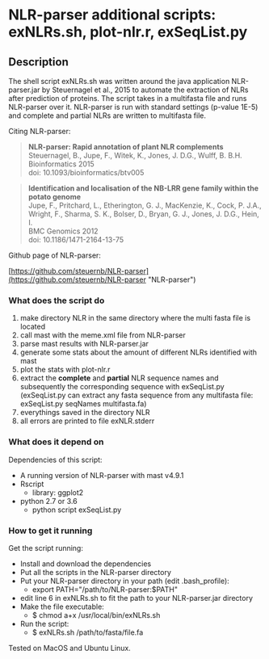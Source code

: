 # **NLR-parser additional scripts:** exNLRs.sh, plot-nlr.r, exSeqList.py

## Description

The shell script exNLRs.sh was written around the java application NLR-parser.jar by Steuernagel et al., 2015 to automate the extraction of NLRs after prediction of proteins. The script takes in a multifasta file and runs NLR-parser over it. NLR-parser is run with standard settings (p-value 1E-5) and complete and partial NLRs are written to multifasta file.

Citing NLR-parser:

> **NLR-parser: Rapid annotation of plant NLR complements**\
> Steuernagel, B., Jupe, F., Witek, K., Jones, J. D.G., Wulff, B. B.H.\
> Bioinformatics 2015\
> doi: 10.1093/bioinformatics/btv005

> **Identification and localisation of the NB-LRR gene family within the potato genome**\
> Jupe, F., Pritchard, L., Etherington, G. J., MacKenzie, K., Cock, P. J.A., Wright, F., Sharma, S. K., Bolser, D., Bryan, G. J., Jones, J. D.G., Hein, I.\
> BMC Genomics 2012\
> doi: 10.1186/1471-2164-13-75

Github page of NLR-parser:

[https://github.com/steuernb/NLR-parser](https://github.com/steuernb/NLR-parser "NLR-parser")

### What does the script do

  1. make directory NLR in the same directory where the multi fasta file is located
  2. call mast with the meme.xml file from NLR-parser
  3. parse mast results with NLR-parser.jar
  4. generate some stats about the amount of different NLRs identified with mast
  5. plot the stats with plot-nlr.r
  6. extract the **complete** and **partial** NLR sequence names and subsequently the corresponding sequence with exSeqList.py (exSeqList.py can extract any fasta sequence from any multifasta file: exSeqList.py seqNames multifasta.fa)
  7. everythings saved in the directory NLR
  8. all errors are printed to file exNLR.stderr

### What does it depend on

Dependencies of this script:

  - A running version of NLR-parser with mast v4.9.1
  - Rscript
    - library: ggplot2
  - python 2.7 or 3.6
    - python script exSeqList.py

### How to get it running

Get the script running:

  - Install and download the dependencies
  - Put all the scripts in the NLR-parser directory
  - Put your NLR-parser directory in your path (edit .bash_profile):
    - export PATH="/path/to/NLR-parser:$PATH"
  - edit line 6 in exNLRs.sh to fit the path to your NLR-parser.jar directory
  - Make the file executable:
    - $ chmod a+x /usr/local/bin/exNLRs.sh
  - Run the script:
    - $ exNLRs.sh /path/to/fasta/file.fa

Tested on MacOS and Ubuntu Linux.
